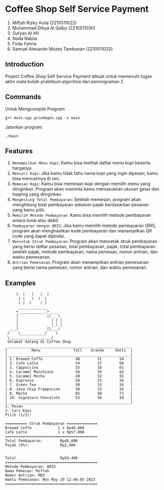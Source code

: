 Coffee Shop Self Service Payment
================================
1. Miftah Rizky Aulia               (2210511022)
2. Muhammad Dihya Al Qalby          (2210511030)
3. Sufyan Al Afi                    
4. Nada Nabila                      
5. Firda Fahria                     
6. Samuel Alexande Mozes Tambunan   (2210511032)

Introduction
------------

Project Coffee Shop Self Service Payment dibuat untuk memenuhi tugas akhir mata kuliah praktikum algoritma dan pemrograman 2

Commands
------------

Untuk Mengcompile Program:
```
g++ main.cpp qrcodegen.cpp -o main
```
Jalankan program:
```
./main
```

Features
--------

1. ``Menampilkan Menu Kopi``: Kamu bisa melihat daftar menu kopi beserta harganya.
2. ``Mencari Kopi``: Jika kamu tidak tahu nama kopi yang ingin dipesan, kamu bisa mencarinya di sini.
3. ``Memesan Kopi``: Kamu bisa memesan kopi dengan memilih menu yang diinginkan. Program akan meminta kamu memasukkan ukuran gelas dan topping yang diinginkan.
4. ``Menghitung Total Pembayaran``: Setelah memesan, program akan menghitung total pembayaran sebelum pajak berdasarkan pesanan yang kamu pilih.
5. ``Memilih Metode Pembayaran``: Kamu bisa memilih metode pembayaran antara tunai atau debit.
6. ``Pembayaran dengan QRIS``: Jika kamu memilih metode pembayaran QRIS, program akan menghasilkan kode pembayaran dan menampilkan QR code yang dapat dipindai.
7. ``Mencetak Struk Pembayaran``: Program akan mencetak struk pembayaran yang berisi daftar pesanan, total pembayaran, pajak, total pembayaran setelah pajak, metode pembayaran, nama pemesan, nomor antrian, dan waktu pemesanan.
8. ``Antrian Pemesanan``: Program akan menampilkan antrian pemesanan yang berisi nama pemesan, nomor antrian, dan waktu pemesanan.

Examples
--------

```
     (  )   (   )  )
      ) (   )  (  (
      ( )  (    ) )
      _____________
     <_____________> ___
     |             |/ _ \
     |               | | |
     |               |_| |
  ___|             |\___/
 /    \___________/    \
 \___________________/   
 Selamat datang di Coffee Shop
_________________________________________________________
|           Menu               Tall    Grande     Venti  |
|________________________________________________________|
| 1. Brewed Coffe               48        51        54   |
| 2. Cafe Latte                 54        57        60   |    
| 3. Cappuccino                 55        58        61   |
| 4. Caramel Macchiato          56        59        62   |  
| 5. Caramel Mocha              49        52        55   |
| 6. Espresso                   50        53        56   |
| 7. Green Tea                  50        53        56   |
| 8. Java Chip Frappucino       50        53        56   |
| 9. Mocha                      65        68        71   |
| 10. Signature Chocolate       53        56        59   |
|________________________________________________________|
1. Pesan
2. Cari Kopi
Pilih (1/2): 
```
```
========== Struk Pembayaran ==============
Brewed Coffe            1 x Rp48,000
Cafe Latte              1 x Rp57,000
==========================================
Total Pembayaran:        Rp48,000
Pajak (5%):              Rp2,400


Total                    Rp50,400
==========================================
Metode Pembayaran: QRIS
Nama Pemesan: Miftah
Nomor Antrian: M03
Waktu Pemesanan: Mon May 29 12:40:05 2023
==========================================

